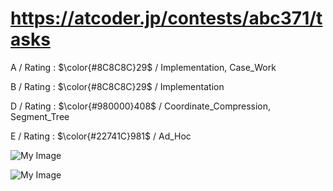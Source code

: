 # https://atcoder.jp/contests/abc371/tasks

A / Rating : $\color{#8C8C8C}29$ / Implementation, Case_Work

B / Rating : $\color{#8C8C8C}29$ / Implementation

D / Rating : $\color{#980000}408$ / Coordinate_Compression, Segment_Tree

E / Rating : $\color{#22741C}981$ / Ad_Hoc

![My Image](https://github.com/kss418/Atcoder/blob/main/ABC/Image/Standings/371.png)

![My Image](https://github.com/kss418/Atcoder/blob/main/ABC/Image/Performance/371.png)
